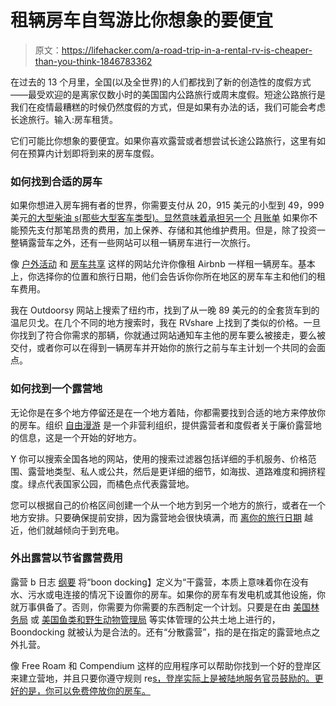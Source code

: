 # 租辆房车自驾游比你想象的要便宜

> 原文：<https://lifehacker.com/a-road-trip-in-a-rental-rv-is-cheaper-than-you-think-1846783362>

在过去的 13 个月里，全国(以及全世界)的人们都找到了新的创造性的度假方式——最受欢迎的是离家仅数小时的美国国内公路旅行或周末度假。短途公路旅行是我们在疫情最糟糕的时候仍然度假的方式，但是如果有办法的话，我们可能会考虑长途旅行。输入:房车租赁。



它们可能比你想象的要便宜。如果你喜欢露营或者想尝试长途公路旅行，这里有如何在预算内计划即将到来的房车度假。

### 如何找到合适的房车

如果你想进入房车拥有者的世界，你需要支付从 20，915 美元的小型到 49，999 美元[的大型柴油 s(那些大型客车类型)。显然意味着承担另一个](https://rv.campingworld.com/rvclass/class-ad-rvs) [月账单](https://rv.campingworld.com/?scpc=rvbroad-gs-cwrv-nat&gclid=CjwKCAjwj6SEBhAOEiwAvFRuKLH-Mj1JBHEmRZeZG_eoLMKbxq-WWusPdNjDd7Hd-VCpg1716CWY7hoCuukQAvD_BwE&gclsrc=aw.ds) 如果你不能预先支付那笔昂贵的费用，加上保养、存储和其他维护费用。但是，除了投资一整辆露营车之外，还有一些网站可以租一辆房车进行一次旅行。

像 [户外活动](https://www.outdoorsy.com/) 和 [房车共享](https://rvshare.com/) 这样的网站允许你像租 Airbnb 一样租一辆房车。基本上，你选择你的位置和旅行日期，他们会告诉你你所在地区的房车车主和他们的租车费用。

我在 Outdoorsy 网站上搜索了纽约市，找到了从一晚 89 美元的的全套货车到的温尼贝戈。在几个不同的地方搜索时，我在 RVshare 上找到了类似的价格。一旦你找到了符合你需求的那辆，你就通过网站通知车主他的房车要么被接走，要么被交付，或者你可以在得到一辆房车并开始你的旅行之前与车主计划一个共同的会面点。

### 如何找到一个露营地

无论你是在多个地方停留还是在一个地方着陆，你都需要找到合适的地方来停放你的房车。组织 [自由漫游](https://freeroam.app/) 是一个非营利组织，提供露营者和度假者关于廉价露营地的信息，这是一个开始的好地方。

Y 你可以搜索全国各地的网站，使用的搜索过滤器包括详细的手机服务、价格范围、露营地类型、私人或公共，然后是更详细的细节，如海拔、道路难度和拥挤程度。绿点代表国家公园，而橘色点代表露营地。

您可以根据自己的价格区间创建一个从一个地方到另一个地方的旅行，或者在一个地方安排。只要确保提前安排，因为露营地会很快填满，而 [离你的旅行日期](https://rvshare.com/blog/how-to-rv-cheap/) 越近，他们就越倾向于到充电。

### 外出露营以节省露营费用

露营 b 日志 [纲要](https://www.campendium.com/camping/what-is-boondocking/#:~:text=Boondocking%2C%20to%20us%2C%20is%20the,or%20weeks%20at%20a%20time.) 将“boon docking】定义为“干露营，本质上意味着你在没有水、污水或电连接的情况下设置你的房车。如果你的房车有发电机或其他设施，你就万事俱备了。否则，你需要为你需要的东西制定一个计划。只要是在由 [美国林务局](https://www.fs.usda.gov/) 或 [美国鱼类和野生动物管理局](https://www.fws.gov/) 等实体管理的公共土地上进行的，Boondocking 就被认为是合法的。还有“分散露营”，指的是在指定的露营地点之外扎营。

像 Free Roam 和 Compendium 这样的应用程序可以帮助你找到一个好的登岸区来建立营地，并且只要你遵守规则 re[s，登岸实际上是被陆地服务官员鼓励的。更好的是，你可以免费停放你的房车。](https://www.boondockersbible.com/knowledgebase/is-boondocking-illegal/#:~:text=Boonodocking%20is%20not%20illegal%20on,relieve%20crowding%20at%20developed%20campgrounds.)